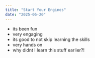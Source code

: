```yaml
---
title: "Start Your Engines"
date: "2025-06-20"
---
```

- its been fun
- very engaging
- its good to not skip learning the skills 
- very hands on
- why didnt I learn this stuff earlier?! 

